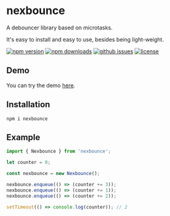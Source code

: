 # nexbounce

A debouncer library based on microtasks.

It's easy to install and easy to use, besides being light-weight.

[![npm version](https://img.shields.io/npm/v/nexbounce?style=for-the-badge)](https://npmjs.com/package/nexbounce)
[![npm downloads](https://img.shields.io/npm/dw/nexbounce?style=for-the-badge)](https://npmjs.com/package/nexbounce)
[![github issues](https://img.shields.io/github/issues/Hawmex/nexbounce?style=for-the-badge)](https://github.com/Hawmex/nexbounce/issues)
[![license](https://img.shields.io/npm/l/nexbounce?style=for-the-badge)](https://github.com/Hawmex/nexbounce)

## Demo

You can try the demo [here](https://codepen.io/Hawmed/pen/bGqgGrR).

## Installation

```
npm i nexbounce
```

## Example

```js
import { Nexbounce } from 'nexbounce';

let counter = 0;

const nexbounce = new Nexbounce();

nexbounce.enqueue(() => (counter += 3));
nexbounce.enqueue(() => (counter += 1));
nexbounce.enqueue(() => (counter += 2));

setTimeout(() => console.log(counter)); // 2
```
